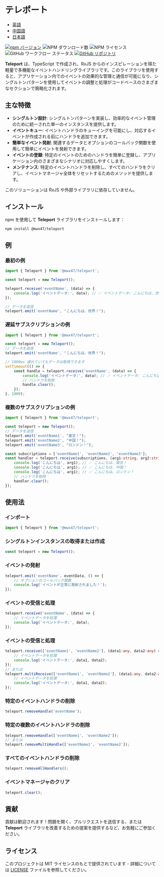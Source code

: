 # テレポート

- [英語](README.md)
- [中国語](README-zh.md)
- [日本語](README-ja.md)

[![npm バージョン](https://badge.fury.io/js/@mwx47%2Fteleport.svg)](https://badge.fury.io/js/@mwx47%2Fteleport)
![NPM ダウンロード数](https://img.shields.io/npm/dw/@mwx47/teleport)
![NPM ライセンス](https://img.shields.io/npm/l/@mwx47/teleport)
![GitHub ワークフロー ステータス](https://github.com/weixiangmeng521/teleport/actions/workflows/master.yml/badge.svg)
[![GitHub リポジトリ](https://img.shields.io/badge/GitHub-Repo-blue.svg)](https://github.com/weixiangmeng521/teleport)

**Teleport** は、TypeScript で作成され、RxJS からのインスピレーションを得た軽量で多機能なイベントハンドリングライブラリです。このライブラリを使用すると、アプリケーション内でのイベントの効果的な管理と通信が可能になり、シングルトンパターンを使用してイベントの調整と処理がコードベースのさまざまなセクションで簡略化されます。

## 主な特徴

- **シングルトン設計**: シングルトンパターンを実装し、効率的なイベント管理のために統一された単一のインスタンスを提供します。
- **イベントキュー**: イベントハンドラのキューイングを可能にし、対応するイベントが作成される前にハンドラを追加できます。
- **簡単なイベント発射**: 関連するデータとオプションのコールバック関数を使用して簡単にイベントを発射できます。
- **イベントの登録**: 特定のイベントのためのハンドラを簡単に登録し、アプリケーション内のさまざまなシナリオに対応しやすくします。
- **メンテナンス**: 特定のイベントハンドラを削除し、すべてのハンドラをクリアし、イベントマネージャ全体をリセットするためのメソッドを提供します。

このソリューションは RxJS や外部ライブラリに依存していません。

## インストール

npm を使用して **Teleport** ライブラリをインストールします：

```bash
npm install @mwx47/teleport
```

## 例

### 最初の例
```typescript
import { Teleport } from '@mwx47/teleport';

const teleport = new Teleport();

teleport.receive('eventName', (data) => {
    console.log('イベントデータ:', data); // ✅ イベントデータ: こんにちは、世界！
});

// データを送信
teleport.emit('eventName', "こんにちは、世界！");
```

### 遅延サブスクリプションの例
```typescript
import { Teleport } from '@mwx47/teleport';

const teleport = new Teleport();
// データを送信
teleport.emit('eventName', "こんにちは、世界！");

// 1000ms 遅れていてもデータは取得できます
setTimeout(() => {
    const handle = teleport.receive('eventName', (data) => {
        console.log('イベントデータ:', data); // ✅ イベントデータ: こんにちは、世界！ 
        // ハンドラを削除
        handle.clear();
    });
}, 1000);
```

### 複数のサブスクリプションの例
```typescript
import { Teleport } from '@mwx47/teleport';

const teleport = new Teleport();
// データを送信
teleport.emit('eventName1', "東京！");
teleport.emit('eventName2', "中国！");
teleport.emit('eventName3', "ロンドン！");

const subscriptions = ['eventName1', 'eventName2', 'eventName3'];
const handler = teleport.receive(subscriptions, (arg1:string, arg2:string, arg3:string) => {
    console.log('こんにちは', arg1); // ✅ こんにちは、東京！
    console.log('こんにちは', arg1); // ✅ こんにちは、中国！
    console.log('こんにちは', arg1); // ✅ こんにちは、ロンドン！
    // ハンドラを削除
    handler.clear();
});
```

## 使用法

### インポート

```typescript
import { Teleport } from '@mwx47/teleport';
```

### シングルトンインスタンスの取得または作成

```typescript
const teleport = new Teleport();
```

### イベントの発射

```typescript
teleport.emit('eventName', eventData, () => {
    // オプションのコールバック関数
    console.log('イベントが正常に発射されました！');
});
```

### イベントの受信と処理

```typescript
teleport.receive('eventName', (data) => {
    // イベントデータを処理
    console.log('イベントデータ:', data);
});
```

### イベントの受信と処理

```typescript
teleport.receive(['eventName1', 'eventName2'], (data1:any, data2:any) => {
    // イベントデータを処理
    console.log('イベントデータ:', data1, data2);
});
// または
teleport.multiReceive(['eventName1', 'eventName2'], (data1:any, data2:any) => {
    // イベントデータを処理
    console.log('イベントデータ:', data1, data2);
});
```

### 特定のイベントハンドラの削除

```typescript
teleport.removeHandle('eventName');
```

### 特定の複数のイベントハンドラの削除

```typescript
teleport.removeHandle(['eventName1', 'eventName2']);
// または
teleport.removeMultiHandle(['eventName1', 'eventName2']);
```

### すべてのイベントハンドラの削除

```typescript
teleport.removeAllHandlers();
```

### イベントマネージャのクリア

```typescript
teleport.clear();
```

## 貢献

貢献は歓迎されます！問題を開く、プルリクエストを送信する、または **Teleport** ライブラリを改善するための提案を提供するなど、お気軽にご参加ください。

## ライセンス

このプロジェクトは MIT ライセンスのもとで提供されています - 詳細については [LICENSE](LICENSE) ファイルを参照してください。
